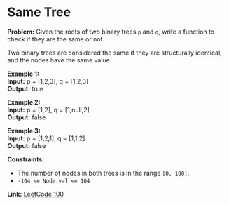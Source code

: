 # Same Tree

**Problem:**
Given the roots of two binary trees `p` and `q`, write a function to check if they are the same or not.

Two binary trees are considered the same if they are structurally identical, and the nodes have the same value.

**Example 1:**  
**Input:** p = [1,2,3], q = [1,2,3]  
**Output:** true

**Example 2:**  
**Input:** p = [1,2], q = [1,null,2]  
**Output:** false

**Example 3:**  
**Input:** p = [1,2,1], q = [1,1,2]  
**Output:** false

**Constraints:**
- The number of nodes in both trees is in the range `[0, 100]`.
- `-104 <= Node.val <= 104`

**Link:** [LeetCode 100](https://leetcode.com/problems/same-tree/)
